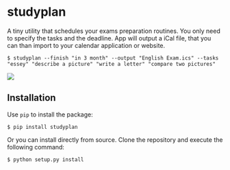 # studyplan

A tiny utility that schedules your exams preparation routines. You only need to specify the tasks and the deadline. App will output a iCal file, that you can than import to your calendar application or website.

```console
$ studyplan --finish "in 3 month" --output "English Exam.ics" --tasks "essey" "describe a picture" "write a letter" "compare two pictures"
```

![](https://i.imgur.com/QojYhoy.png)

## Installation

Use `pip` to install the package:

```console
$ pip install studyplan
```

Or you can install directly from source. Clone the repository and execute the following command:

```console
$ python setup.py install
```